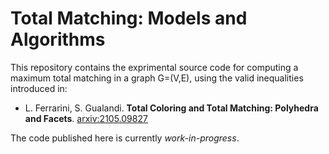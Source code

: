 # Total Matching: Models and Algorithms

This repository contains the exprimental source code for computing a maximum total matching in a graph G=(V,E), using the valid inequalities introduced in:

* L. Ferrarini, S. Gualandi. **Total Coloring and Total Matching: Polyhedra and Facets**. [arxiv:2105.09827](https://arxiv.org/abs/2105.09827)

The code published here is currently *work-in-progress*.